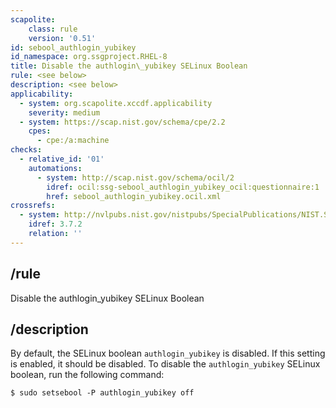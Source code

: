 ```yaml
---
scapolite:
    class: rule
    version: '0.51'
id: sebool_authlogin_yubikey
id_namespace: org.ssgproject.RHEL-8
title: Disable the authlogin\_yubikey SELinux Boolean
rule: <see below>
description: <see below>
applicability:
  - system: org.scapolite.xccdf.applicability
    severity: medium
  - system: https://scap.nist.gov/schema/cpe/2.2
    cpes:
      - cpe:/a:machine
checks:
  - relative_id: '01'
    automations:
      - system: http://scap.nist.gov/schema/ocil/2
        idref: ocil:ssg-sebool_authlogin_yubikey_ocil:questionnaire:1
        href: sebool_authlogin_yubikey.ocil.xml
crossrefs:
  - system: http://nvlpubs.nist.gov/nistpubs/SpecialPublications/NIST.SP.800-171.pdf
    idref: 3.7.2
    relation: ''
---
```



## /rule

Disable the authlogin\_yubikey SELinux Boolean

## /description

By
default, the SELinux boolean `authlogin_yubikey` is disabled. If this
setting is enabled, it should be disabled. To disable the
`authlogin_yubikey` SELinux boolean, run the following command:

``` 
$ sudo setsebool -P authlogin_yubikey off
```
